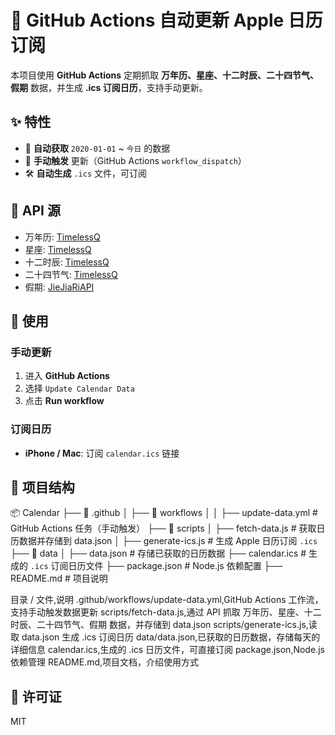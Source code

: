 # 📅 GitHub Actions 自动更新 Apple 日历订阅

本项目使用 **GitHub Actions** 定期抓取 **万年历、星座、十二时辰、二十四节气、假期** 数据，并生成 **.ics 订阅日历**，支持手动更新。

## **✨ 特性**
- 📆 **自动获取** `2020-01-01` ~ `今日` 的数据
- 🔄 **手动触发** 更新（GitHub Actions `workflow_dispatch`）
- 🛠 **自动生成** `.ics` 文件，可订阅

## **📜 API 源**
- 万年历: [TimelessQ](https://api.timelessq.com)
- 星座: [TimelessQ](https://api.timelessq.com)
- 十二时辰: [TimelessQ](https://api.timelessq.com)
- 二十四节气: [TimelessQ](https://api.timelessq.com)
- 假期: [JieJiaRiAPI](https://api.jiejiariapi.com)

## **🚀 使用**
### **手动更新**
1. 进入 **GitHub Actions**
2. 选择 `Update Calendar Data`
3. 点击 **Run workflow**

### **订阅日历**
- **iPhone / Mac**: 订阅 `calendar.ics` 链接

## **📂 项目结构**
📦 Calendar
├── 📂 .github
│   ├── 📂 workflows
│   │   ├── update-data.yml      # GitHub Actions 任务（手动触发）
├── 📂 scripts
│   ├── fetch-data.js            # 获取日历数据并存储到 data.json
│   ├── generate-ics.js          # 生成 Apple 日历订阅 `.ics`
├── 📂 data
│   ├── data.json                # 存储已获取的日历数据
├── calendar.ics                 # 生成的 `.ics` 订阅日历文件
├── package.json                 # Node.js 依赖配置
├── README.md                    # 项目说明

目录 / 文件,说明
.github/workflows/update-data.yml,GitHub Actions 工作流，支持手动触发数据更新
scripts/fetch-data.js,通过 API 抓取 万年历、星座、十二时辰、二十四节气、假期 数据，并存储到 data.json
scripts/generate-ics.js,读取 data.json 生成 .ics 订阅日历
data/data.json,已获取的日历数据，存储每天的详细信息
calendar.ics,生成的 .ics 日历文件，可直接订阅
package.json,Node.js 依赖管理
README.md,项目文档，介绍使用方式

## **📜 许可证**
MIT